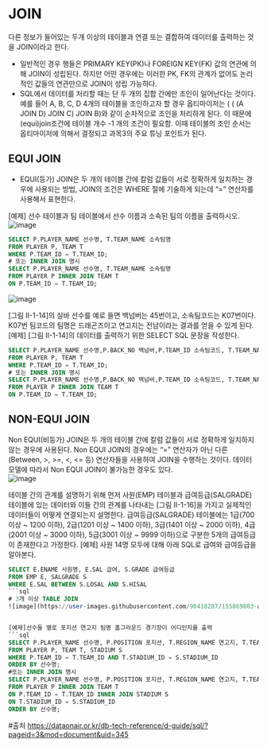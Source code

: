 # JOIN
다른 정보가 들어있는 두개 이상의 테이블과 연결 또는 결합하여 데이터를 출력하는 것을 JOIN이라고 한다.  
* 일반적인 경우 행들은 PRIMARY KEY(PK)나 FOREIGN KEY(FK) 값의 연관에 의해 JOIN이 성립된다. 하지만 어떤 경우에는 이러한 PK, FK의 관계가 없어도 논리적인 값들의 연관만으로 JOIN이 성립 가능하다.  
* SQL에서 데이터를 처리할 때는 단 두 개의 집합 간에만 조인이 일어난다는 것이다. 예를 들어 A, B, C, D 4개의 테이블을 조인하고자 할 경우 옵티마이저는 ( ( (A JOIN D) JOIN C) JOIN B)와 같이 순차적으로 조인을 처리하게 된다. 이 때문에 (equi)join조건에 테이블 개수 -1 개의 조건이 필요함. 이때 테이블의 조인 순서는 옵티마이저에 의해서 결정되고 과목3의 주요 튜닝 포인트가 된다.  

## EQUI JOIN
* EQUI(등가) JOIN은 두 개의 테이블 간에 칼럼 값들이 서로 정확하게 일치하는 경우에 사용되는 방법, JOIN의 조건은 WHERE 절에 기술하게 되는데 “=” 연산자를 사용해서 표현한다.  
  
[예제] 선수 테이블과 팀 테이블에서 선수 이름과 소속된 팀의 이름을 출력하시오.
![image](https://user-images.githubusercontent.com/96418287/155869747-b615399d-bb2c-4998-a729-d7493b4e08c9.png)

   

```sql
SELECT P.PLAYER_NAME 선수명, T.TEAM_NAME 소속팀명
FROM PLAYER P, TEAM T
WHERE P.TEAM_ID = T.TEAM_ID;
# 또는 INNER JOIN 명시
SELECT P.PLAYER_NAME 선수명, T.TEAM_NAME 소속팀명
FROM PLAYER P INNER JOIN TEAM T
ON P.TEAM_ID = T.TEAM_ID;
```
   
![image](https://user-images.githubusercontent.com/96418287/155869773-6a67d5be-0d17-4988-9075-b94d666a5742.png)

[그림 Ⅱ-1-14]의 실바 선수를 예로 들면 백넘버는 45번이고, 소속팀코드는 K07번이다. K07번 팀코드의 팀명은 드래곤즈이고 연고지는 전남이라는 결과를 얻을 수 있게 된다.
[예제] [그림 Ⅱ-1-14]의 데이터를 출력하기 위한 SELECT SQL 문장을 작성한다.
```sql
SELECT P.PLAYER_NAME 선수명,P.BACK_NO 백넘버,P.TEAM_ID 소속팀코드, T.TEAM_NAME 소속팀명,T.REGION_NAME 연고지
FROM PLAYER P, TEAM T
WHERE P.TEAM_ID = T.TEAM_ID;
# 또는 INNER JOIN 명시
SELECT P.PLAYER_NAME 선수명,P.BACK_NO 백넘버,P.TEAM_ID 소속팀코드, T.TEAM_NAME 소속팀명,T.REGION_NAME 연고지
FROM PLAYER P INNER JOIN TEAM T
ON P.TEAM_ID = T.TEAM_ID;
```
## NON-EQUI JOIN
Non EQUI(비등가) JOIN은 두 개의 테이블 간에 칼럼 값들이 서로 정확하게 일치하지 않는 경우에 사용된다. Non EQUI JOIN의 경우에는 “=” 연산자가 아닌 다른(Between, >, >=, <, <= 등) 연산자들을 사용하여 JOIN을 수행하는 것이다. 데이터 모델에 따라서 Non EQUI JOIN이 불가능한 경우도 있다.   
 ![image](https://user-images.githubusercontent.com/96418287/155869794-69e15962-e78f-4b20-9733-3042e8cd589d.png)

테이블 간의 관계를 설명하기 위해 먼저 사원(EMP) 테이블과 급여등급(SALGRADE) 테이블에 있는 데이터와 이들 간의 관계를 나타내는 [그림 Ⅱ-1-16]을 가지고 실제적인 데이터들이 어떻게 연결되는지 설명한다. 급여등급(SALGRADE) 테이블에는 1급(700 이상 ~ 1200 이하), 2급(1201 이상 ~ 1400 이하), 3급(1401 이상 ~ 2000 이하), 4급(2001 이상 ~ 3000 이하), 5급(3001 이상 ~ 9999 이하)으로 구분한 5개의 급여등급이 존재한다고 가정한다.
[예제] 사원 14명 모두에 대해 아래 SQL로 급여와 급여등급을 알아본다.
```sql
SELECT E.ENAME 사원명, E.SAL 급여, S.GRADE 급여등급
FROM EMP E, SALGRADE S
WHERE E.SAL BETWEEN S.LOSAL AND S.HISAL
```sql
# 3개 이상 TABLE JOIN
![image](https://user-images.githubusercontent.com/96418287/155869803-a0b29f16-617b-4eed-871a-1c30c4fb9a99.png)


[예제]선수들 별로 포지션 연고지 팀명 홈그라운드 경기장이 어디인지를 출력
```sql
SELECT P.PLAYER_NAME 선수명, P.POSITION 포지션, T.REGION_NAME 연고지, T.TEAM_NAME 팀명,  S.STADIUM_ID 구장명
FROM PLAYER P, TEAM T, STADIUM S
WHERE P.TEAM_ID = T.TEAM_ID AND T.STADIUM_ID = S.STADIUM_ID
ORDER BY 선수명;
#또는 INNER JOIN 명시
SELECT P.PLAYER_NAME 선수명, P.POSITION 포지션, T.REGION_NAME 연고지, T.TEAM_NAME 팀명,  S.STADIUM_ID 구장명
FROM PLAYER P INNER JOIN TEAM T
ON P.TEAM_ID = T.TEAM_ID INNER JOIN STADIUM S
ON T.STADIUM_ID = S.STADIUM_ID
ORDER BY 선수명;
```
#출처
https://dataonair.or.kr/db-tech-reference/d-guide/sql/?pageid=3&mod=document&uid=345
